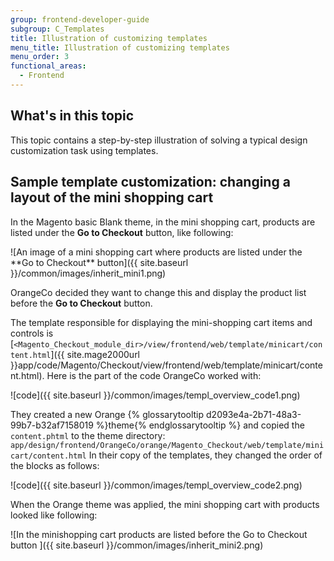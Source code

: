 ```yaml
---
group: frontend-developer-guide
subgroup: C_Templates
title: Illustration of customizing templates
menu_title: Illustration of customizing templates
menu_order: 3
functional_areas:
  - Frontend
---
```


## What's in this topic

This topic contains a step-by-step illustration of solving a typical design customization task using templates.

## Sample template customization: changing a layout of the mini shopping cart

In the Magento basic Blank theme, in the mini shopping cart, products are listed under the **Go to Checkout** button, like following:

![An image of a mini shopping cart where products are listed under the \*\*Go to Checkout\*\* button]({{ site.baseurl }}/common/images/inherit_mini1.png)

OrangeCo decided they want to change this and display the product list before the **Go to Checkout** button.

The template responsible for displaying the mini-shopping cart items and controls is [`<Magento_Checkout_module_dir>/view/frontend/web/template/minicart/content.html`]({{ site.mage2000url }}app/code/Magento/Checkout/view/frontend/web/template/minicart/content.html).
Here is the part of the code OrangeCo worked with:

![code]({{ site.baseurl }}/common/images/templ_overview_code1.png)


They created a new Orange {% glossarytooltip d2093e4a-2b71-48a3-99b7-b32af7158019 %}theme{% endglossarytooltip %} and copied the `content.phtml` to the theme directory:
`app/design/frontend/OrangeCo/orange/Magento_Checkout/web/template/minicart/content.html`
In their copy of the templates, they changed the order of the blocks as follows:

![code]({{ site.baseurl }}/common/images/templ_overview_code2.png)

When the Orange theme was applied, the mini shopping cart with products looked like following:

![In the minishopping cart products are listed before the Go to Checkout button ]({{ site.baseurl }}/common/images/inherit_mini2.png)
